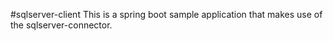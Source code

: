 #sqlserver-client
This is a spring boot sample application that makes use of the sqlserver-connector.